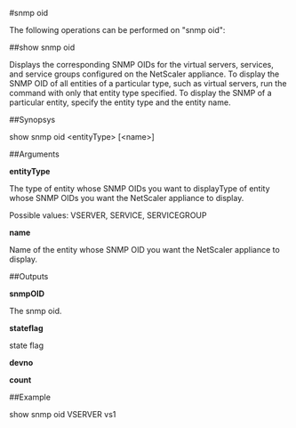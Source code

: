 #snmp oid

The following operations can be performed on "snmp oid":


##show snmp oid

Displays the corresponding SNMP OIDs for the virtual servers, services, and service groups configured on the NetScaler appliance. To display the SNMP OID of all entities of a particular type, such as virtual servers, run the command with only that entity type specified. To display the SNMP of a particular entity, specify the entity type and the entity name.


##Synopsys

show snmp oid &lt;entityType> [&lt;name>]


##Arguments

<b>entityType</b>
The type of entity whose SNMP OIDs you want to displayType of entity whose SNMP OIDs you want the NetScaler appliance to display.
Possible values: VSERVER, SERVICE, SERVICEGROUP

<b>name</b>
Name of the entity whose SNMP OID you want the NetScaler appliance to display.



##Outputs

<b>snmpOID</b>
The snmp oid.

<b>stateflag</b>
state flag

<b>devno</b>

<b>count</b>



##Example

show snmp oid VSERVER vs1


